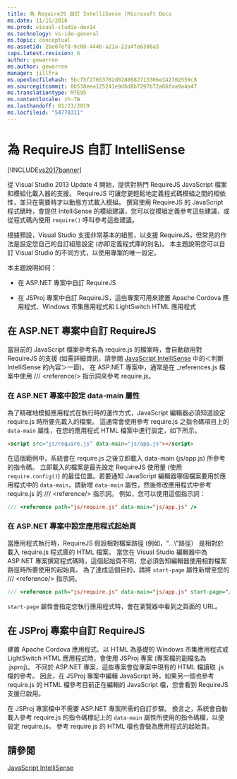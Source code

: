 ```yaml
---
title: 為 RequireJS 自訂 IntelliSense |Microsoft Docs
ms.date: 11/15/2016
ms.prod: visual-studio-dev14
ms.technology: vs-ide-general
ms.topic: conceptual
ms.assetid: 2be07ef8-9c08-444b-a21a-22a4fe6386a3
caps.latest.revision: 6
author: gewarren
ms.author: gewarren
manager: jillfra
ms.openlocfilehash: 5bcf5f27653782d0280082713306e142702559c8
ms.sourcegitcommit: 8b538eea125241e9d6d8b7297b72a66faa9a4a47
ms.translationtype: MTE95
ms.contentlocale: zh-TW
ms.lasthandoff: 01/23/2019
ms.locfileid: "54770311"
---
```

# <a name="customizing-intellisense-for-requirejs"></a>為 RequireJS 自訂 IntelliSense
[!INCLUDE[vs2017banner](../includes/vs2017banner.md)]

從 Visual Studio 2013 Update 4 開始，提供對熱門 RequireJS JavaScript 檔案和模組化載入器的支援。 RequireJS 可讓您更輕鬆地定義程式碼模組之間的相依性，並只在需要時才以動態方式載入模組。 撰寫使用 RequireJS 的 JavaScript 程式碼時，會提供 IntelliSense 的模組建議，您可以從模組定義參考這些建議，或從程式碼內使用 `require()` 呼叫參考這些建議。  
  
 根據預設，Visual Studio 支援非常基本的組態，以支援 RequireJS，但常見的作法是設定您自己的自訂組態設定 (亦即定義程式庫的別名)。 本主題說明您可以自訂 Visual Studio 的不同方式，以使用專案的唯一設定。  
  
 本主題說明如何：  
  
-   在 ASP.NET 專案中自訂 RequireJS  
  
-   在 JSProj 專案中自訂 RequireJS，這些專案可用來建置 Apache Cordova 應用程式、Windows 市集應用程式和 LightSwitch HTML 應用程式  
  
## <a name="customize-requirejs-in-aspnet-projects"></a>在 ASP.NET 專案中自訂 RequireJS  
 當目前的 JavaScript 檔案參考名為 require.js 的檔案時，會自動啟用對 RequireJS 的支援 (如需詳細資訊，請參閱 [JavaScript IntelliSense](../ide/javascript-intellisense.md) 中的＜判斷 IntelliSense 的內容＞一節)。 在 ASP.NET 專案中，通常是在 _references.js 檔案中使用 /// \<reference/> 指示詞來參考 require.js。  
  
### <a name="configure-the-data-main-attribute-in-an-aspnet-project"></a>在 ASP.NET 專案中設定 data-main 屬性  
 為了精確地模擬應用程式在執行時的運作方式，JavaScript 編輯器必須知道設定 require.js 時所要先載入的檔案。 這通常會使用參考 require.js 之指令碼項目上的 `data-main` 屬性，在您的應用程式 HTML 檔案中進行設定，如下所示。  
  
```html  
<script src="js/require.js" data-main="js/app.js"></script>  
```  
  
 在這個範例中，系統會在 require.js 之後立即載入 data-main (js/app.js) 所參考的指令碼。 立即載入的檔案是最先設定 RequireJS 使用量 (使用 `require.config()`) 的最佳位置。若要通知 JavaScript 編輯器哪個檔案要用於應用程式中的 `data-main`，請新增 `data-main` 屬性，然後修改應用程式中參考 require.js 的 /// \<reference/> 指示詞。 例如，您可以使用這個指示詞：  
  
```javascript  
/// <reference path="js/require.js" data-main="js/app.js" />  
```  
  
### <a name="configure-the-application-start-page-in-an-aspnet-project"></a>在 ASP.NET 專案中設定應用程式起始頁  
 當應用程式執行時，RequireJS 假設相對檔案路徑 (例如，"...\\"路徑） 是相對於載入 require.js 程式庫的 HTML 檔案。 當您在 Visual Studio 編輯器中為 ASP.NET 專案撰寫程式碼時，這個起始頁不明，您必須告知編輯器使用相對檔案路徑時所要使用的起始頁。 為了達成這個目的，請將 `start-page` 屬性新增至您的 /// \<reference/> 指示詞。  
  
```javascript  
/// <reference path="js/require.js" data-main="js/app.js" start-page="/app/index.html" />  
```  
  
 `start-page` 屬性會指定您執行應用程式時，會在瀏覽器中看到之頁面的 URL。  
  
## <a name="customize-requirejs-in-jsproj-projects"></a>在 JSProj 專案中自訂 RequireJS  
 建置 Apache Cordova 應用程式、以 HTML 為基礎的 Windows 市集應用程式或 LightSwitch HTML 應用程式時，會使用 JSProj 專案 (專案檔的副檔名為 .jsproj)。 不同於 ASP.NET 專案，這些專案會從專案中現有的 HTML 檔讀取 .js 檔的參考。 因此，在 JSProj 專案中編輯 JavaScript 時，如果另一個也參考 require.js 的 HTML 檔參考目前正在編輯的 JavaScript 檔，您會看到 RequireJS 支援已啟用。  
  
 在 JSProj 專案檔中不需要 ASP.NET 專案所需的自訂步驟。 換言之，系統會自動載入參考 require.js 的指令碼標記上的 `data-main` 屬性所使用的指令碼檔，以便設定 require.js。 參考 require.js 的 HTML 檔也會做為應用程式的起始頁。  
  
## <a name="see-also"></a>請參閱  
 [JavaScript IntelliSense](../ide/javascript-intellisense.md)

